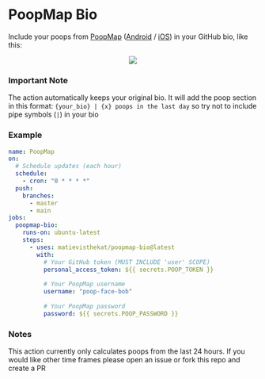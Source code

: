 # PoopMap Bio
Include your poops from [PoopMap](https://www.poopmap.net) ([Android](https://play.google.com/store/apps/details?id=net.poopmap) / [iOS](https://itunes.apple.com/us/app/poop-map/id1303269455?mt=8)) in your GitHub bio, like this:

<p align="center">
   <img src="https://i.imgur.com/hVwDcZO.png?1" />
</p>

### Important Note
The action automatically keeps your original bio. It will add the poop section in this format: `{your_bio} | {x} poops in the last day` so try not to include pipe symbols (` | `) in your bio

### Example
```yml
name: PoopMap
on:
  # Schedule updates (each hour)
  schedule: 
    - cron: "0 * * * *"
  push: 
    branches: 
      - master
      - main
jobs:
  poopmap-bio:
    runs-on: ubuntu-latest
    steps:
      - uses: matievisthekat/poopmap-bio@latest
        with:
          # Your GitHub token (MUST INCLUDE 'user' SCOPE)
          personal_access_token: ${{ secrets.POOP_TOKEN }}
          
          # Your PoopMap username
          username: "poop-face-bob"
          
          # Your PoopMap password
          password: ${{ secrets.POOP_PASSWORD }}
```

### Notes
This action currently only calculates poops from the last 24 hours. If you would like other time frames please open an issue or fork this repo and create a PR
